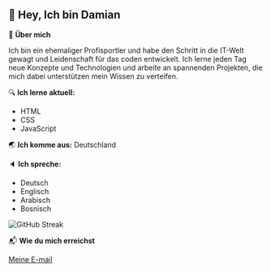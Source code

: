 ## 👋 Hey, Ich bin Damian

📣 **Über mich**

Ich bin ein ehemaliger Profisportler und habe den Schritt in die IT-Welt gewagt und Leidenschaft für das coden entwickelt. Ich lerne jeden Tag neue Konzepte und Technologien und arbeite an spannenden Projekten, die mich dabei unterstützen mein Wissen zu verteifen. 

🔍 **Ich lerne aktuell:**
 
  - HTML
  - CSS
  - JavaScript

🌏 **Ich komme aus:** Deutschland

🔈 **Ich spreche:**
  
  - Deutsch
  - Englisch
  - Arabisch
  - Bosnisch

<!-- Hier wird meine Statistik angezeigt, die ich erst nach viel Arbeit sichbar erscheinen lasse:
![GitHub Stats](https://github-readme-stats.vercel.app/api?username=DamianToromanovic&show_icons=true&theme=highcontrast)-->

 ![GitHub Streak](https://github-readme-streak-stats.herokuapp.com/?user=DamianToromanovic&theme=highcontrast)

 📬 **Wie du mich erreichst**

  [Meine E-mail](d.toromanovic@web.de)


<!--
**DamianToromanovic/DamianToromanovic** is a ✨ _special_ ✨ repository because its `README.md` (this file) appears on your GitHub profile.

Here are some ideas to get you started:

- 🔭 I’m currently working on ...
- 🌱 I’m currently learning ...
- 👯 I’m looking to collaborate on ...
- 🤔 I’m looking for help with ...
- 💬 Ask me about ...
- 📫 How to reach me: ...
- 😄 Pronouns: ...
- ⚡ Fun fact: ...
-->
